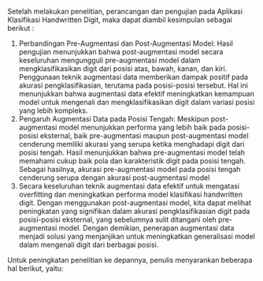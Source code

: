 Setelah melakukan penelitian, perancangan dan pengujian pada Aplikasi Klasifikasi Handwritten Digit, maka dapat diambil kesimpulan sebagai berikut :
1. Perbandingan Pre-Augmentasi dan Post-Augmentasi Model: Hasil pengujian menunjukkan bahwa post-augmentasi model secara keseluruhan mengungguli pre-augmentasi model dalam mengklasifikasikan digit dari posisi atas, bawah, kanan, dan kiri. Penggunaan teknik augmentasi data memberikan dampak positif pada akurasi pengklasifikasian, terutama pada posisi-posisi tersebut. Hal ini menunjukkan bahwa augmentasi data efektif meningkatkan kemampuan model untuk mengenali dan mengklasifikasikan digit dalam variasi posisi yang lebih kompleks.
2. Pengaruh Augmentasi Data pada Posisi Tengah: Meskipun post-augmentasi model menunjukkan performa yang lebih baik pada posisi-posisi eksternal, baik pre-augmentasi maupun post-augmentasi model cenderung memiliki akurasi yang serupa ketika menghadapi digit dari posisi tengah. Hasil menunjukkan bahwa pre-augmentasi model telah memahami cukup baik pola dan karakteristik digit pada posisi tengah. Sebagai hasilnya, akurasi pre-augmentasi model pada posisi tengah cenderung serupa dengan akurasi post-augmentasi model
3.  Secara keseluruhan teknik augmentasi data efektif untuk mengatasi overfitting dan meningkatkan performa model klasifikasi handwritten digit. Dengan menggunakan post-augmentasi model, kita dapat melihat peningkatan yang signifikan dalam akurasi pengklasifikasian digit pada posisi-posisi eksternal, yang sebelumnya sulit ditangani oleh pre-augmentasi model. Dengan demikian, penerapan augmentasi data menjadi solusi yang menjanjikan untuk meningkatkan generalisasi model dalam mengenali digit dari berbagai posisi.

Untuk peningkatan penelitian ke depannya, penulis menyarankan beberapa hal berikut, yaitu:
